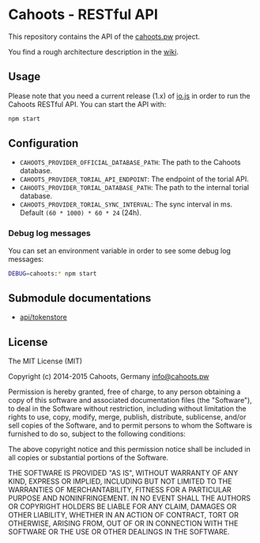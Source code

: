 # Cahoots - RESTful API

This repository contains the API of the [cahoots.pw](http://cahoots.pw) project.

You find a rough architecture description in the [wiki](https://github.com/getcahoots/api/wiki).

## Usage

Please note that you need a current release (1.x) of [io.js](https://iojs.org) in order to run the Cahoots RESTful API. You can start the API with:

```sh
npm start
```

## Configuration

  * `CAHOOTS_PROVIDER_OFFICIAL_DATABASE_PATH`: The path to the Cahoots database.
  * `CAHOOTS_PROVIDER_TORIAL_API_ENDPOINT`: The endpoint of the torial API.
  * `CAHOOTS_PROVIDER_TORIAL_DATABASE_PATH`: The path to the internal torial database.
  * `CAHOOTS_PROVIDER_TORIAL_SYNC_INTERVAL`: The sync interval in ms. Default `(60 * 1000) * 60 * 24` (24h).

### Debug log messages

You can set an environment variable in order to see some debug log messages:

```sh
DEBUG=cahoots:* npm start
```

## Submodule documentations

  * [api/tokenstore](https://github.com/getcahoots/api/blob/master/lib/tokenstore/README.md)

## License

The MIT License (MIT)

Copyright (c) 2014-2015 Cahoots, Germany <info@cahoots.pw>

Permission is hereby granted, free of charge, to any person obtaining a copy
of this software and associated documentation files (the "Software"), to deal
in the Software without restriction, including without limitation the rights
to use, copy, modify, merge, publish, distribute, sublicense, and/or sell
copies of the Software, and to permit persons to whom the Software is
furnished to do so, subject to the following conditions:

The above copyright notice and this permission notice shall be included in
all copies or substantial portions of the Software.

THE SOFTWARE IS PROVIDED "AS IS", WITHOUT WARRANTY OF ANY KIND, EXPRESS OR
IMPLIED, INCLUDING BUT NOT LIMITED TO THE WARRANTIES OF MERCHANTABILITY,
FITNESS FOR A PARTICULAR PURPOSE AND NONINFRINGEMENT. IN NO EVENT SHALL THE
AUTHORS OR COPYRIGHT HOLDERS BE LIABLE FOR ANY CLAIM, DAMAGES OR OTHER
LIABILITY, WHETHER IN AN ACTION OF CONTRACT, TORT OR OTHERWISE, ARISING FROM,
OUT OF OR IN CONNECTION WITH THE SOFTWARE OR THE USE OR OTHER DEALINGS IN
THE SOFTWARE.

